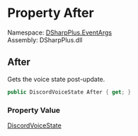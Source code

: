 # Property After

Namespace: [DSharpPlus.EventArgs](DSharpPlus.EventArgs.md)  
Assembly: DSharpPlus.dll

## <a id="DSharpPlus_EventArgs_VoiceStateUpdateEventArgs_After"></a>After

Gets the voice state post-update.

```csharp
public DiscordVoiceState After { get; }
```

### Property Value

[DiscordVoiceState](DSharpPlus.Entities.DiscordVoiceState.md)

